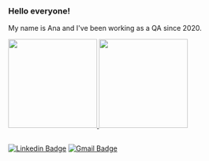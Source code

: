 ### Hello everyone!

My name is Ana and I've been working as a QA since 2020.

<div>
  <a href="https://github.com/de-carvalho">
  <img height="180em" src="https://github-readme-stats.vercel.app/api?username=de-carvalho&show_icons=true&theme=merko&include_all_commits=true&count_private=true"/>
  <img height="180em" src="https://github-readme-stats.vercel.app/api/top-langs/?username=de-carvalho&theme=merko&show_icons=true&count_private=true&langs_count=10&layout=compact"/>
</div>
  
  ##
  
[![Linkedin Badge](https://img.shields.io/badge/-Ana%20De%20Carvalho-00875f?style=flat-square&logo=Linkedin&logoColor=white&link=https://www.linkedin.com/in/ana-carolina-c-16934a187/)](https://www.linkedin.com/in/ana-carolina-c-16934a187/) 
[![Gmail Badge](https://img.shields.io/badge/-anamrnd21@gmail.com-00875f?style=flat-square&logo=Gmail&logoColor=white&link=mailto:anamrnd21@gmail.com)](mailto:anamrnd21@gmail.com) 
  
